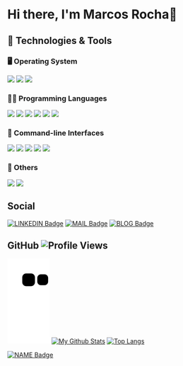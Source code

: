 # Hi there, I'm Marcos Rocha👋

## 🔧 Technologies & Tools

### :desktop_computer: Operating System
![](https://img.shields.io/badge/OS-Linux-informational?style=flat&logo=linux&logoColor=white&color=813DD1)
![](https://img.shields.io/badge/OS-Windows-informational?style=flat&logo=windows&logoColor=white&color=813DD1)
![](https://img.shields.io/badge/OS-MacOS-informational?style=flat&logo=apple&logoColor=white&color=813DD1)


### :man_technologist: Programming Languages
![](https://img.shields.io/badge/-C/C++-informational?style=flat&logo=C&logoColor=white&color=813DD1)
![](https://img.shields.io/badge/-Python-informational?style=flat&logo=python&logoColor=white&color=813DD1)
![](https://img.shields.io/badge/-Java-informational?style=flat&logo=java&logoColor=white&color=813DD1)
![](https://img.shields.io/badge/-JavaScript-informational?style=flat&logo=javascript&logoColor=white&color=813DD1)
![](https://img.shields.io/badge/-CSharp-informational?style=flat&logo=csharp&logoColor=white&color=813DD1)
![](https://img.shields.io/badge/-Swift-informational?style=flat&logo=swift&logoColor=white&color=813DD1)

### :space_invader: Command-line Interfaces
![](https://img.shields.io/badge/CLI-Bash-informational?style=flat&logo=gnu-bash&logoColor=white&color=813DD1)
![](https://img.shields.io/badge/CLI-Azure%20Bash-informational?style=flat&logo=gnu-bash&logoColor=white&color=813DD1)
![](https://img.shields.io/badge/CLI-CMD-informational?style=flat&logo=windows-terminal&logoColor=white&color=813DD1)
![](https://img.shields.io/badge/CLI-PowerShell-informational?style=flat&logo=powershell&logoColor=white&color=813DD1)
![](https://img.shields.io/badge/CLI-Azure%20PowerShell-informational?style=flat&logo=powershell&logoColor=white&color=813DD1)


### :bookmark_tabs:	 Others
![](https://img.shields.io/badge/Editor-VS_Code-informational?style=flat&logo=visual-studio-code&logoColor=white&color=813DD1)
![](https://img.shields.io/badge/Tools-PostgreSQL-informational?style=flat&logo=postgresql&logoColor=white&color=813DD1)

## Social

[![LINKEDIN Badge](https://img.shields.io/badge/LinkedIn-Marcos_Rocha-blue?style=social&logo=LinkedIn&link=https://www.linkedin.com/in/marcosfeliperocha/)](https://www.linkedin.com/in/marcosfeliperocha/)
[![MAIL Badge](https://img.shields.io/badge/Email-marcos.fellps@gmail.com-c14438?style=plastic&logo=Gmail&logoColor=white&link=mailto:marcos.fellps@gmail.com)](mailto:marcos.fellps@gmail.com)
[![BLOG Badge](https://img.shields.io/badge/Blog-https://marcosfellps.wordpress.com/-blue?style=plastic&logo=WordPress&logoColor=white&link=https://marcosfellps.wordpress.com/)](https://marcosfellps.wordpress.com/)

## GitHub ![Profile Views](https://komarev.com/ghpvc/?username=mflipe&color=blue)

![Snake animation](https://github.com/mflipe/mflipe/blob/output/github-contribution-grid-snake.svg)
[![My Github Stats](https://github-readme-stats.vercel.app/api?username=mflipe&show_icons=true&theme=midnight-purple&hide_border=true&bg_color=0D1117)](https://github.com/mflipe)
[![Top Langs](https://github-readme-stats.vercel.app/api/top-langs/?username=mflipe&theme=midnight-purple&hide_border=true&hide=javascript,html&layout=compact&bg_color=0D1117)](https://github.com/mflipe)

[![NAME Badge](https://img.shields.io/badge/%C2%A9_Marcos_Rocha-2021-red?&style=for-the-badge)](https://www.linkedin.com/in/marcosfeliperocha/)

<!--
**mflipe/mflipe** is a ✨ _special_ ✨ repository because its `README.md` (this file) appears on your GitHub profile.

Here are some ideas to get you started:

- 🔭 I’m currently working on ...
- 🌱 I’m currently learning ...
- 👯 I’m looking to collaborate on ...
- 🤔 I’m looking for help with ...
- 💬 Ask me about ...
- 📫 How to reach me: ...
- 😄 Pronouns: ...
- ⚡ Fun fact: ...
-->
